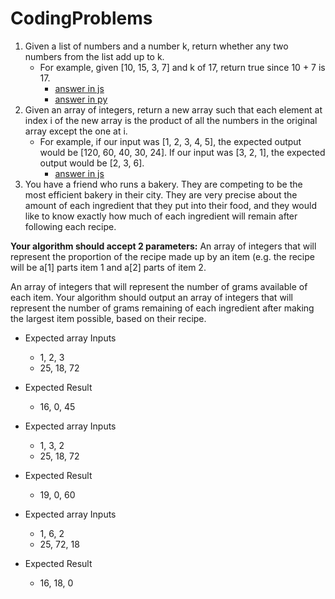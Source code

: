 # CodingProblems

1. Given a list of numbers and a number k, return whether any two numbers from the list add up to k.
	- For example, given [10, 15, 3, 7] and k of 17, return true since 10 + 7 is 17.
		- [answer in js](js/problem1.js)
		- [answer in py](py/problem1.py)
2. Given an array of integers, return a new array such that each element at index i of the new array is the product of all the numbers in the original array except the one at i.
	- For example, if our input was [1, 2, 3, 4, 5], the expected output would be [120, 60, 40, 30, 24]. If our input was [3, 2, 1], the expected output would be [2, 3, 6].
		- [answer in js](js/problem2.js)		
3. You have a friend who runs a bakery. They are competing to be the most efficient bakery in their city.  They are very precise about the amount of each ingredient that they put into their food, and they would like to know exactly  how much of each ingredient will remain after following each recipe.
	    
 **Your algorithm should accept 2 parameters:**
An array of integers that will represent the proportion of the recipe made up by an item (e.g. the recipe will be a[1] parts item 1 and a[2] parts of item 2.

An array of integers that will represent the number of grams available of each item. Your algorithm should output an array of integers that will represent the number of grams remaining of each ingredient after making the largest item possible, based on their recipe.
			
- Expected array Inputs
	- 1, 2, 3
	- 25, 18, 72
- Expected Result
	- 16, 0, 45

- Expected array Inputs
	- 1, 3, 2
	- 25, 18, 72
- Expected Result
	- 19, 0, 60
- Expected array Inputs
	- 1, 6, 2
	- 25, 72, 18
- Expected Result
	- 16, 18, 0     
